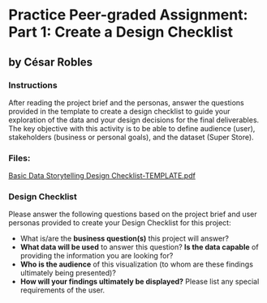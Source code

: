 # Practice Peer-graded Assignment: Part 1: Create a Design Checklist
## by César Robles

### Instructions
After reading the project brief and the personas, answer the questions provided in the template to create a design checklist to guide your exploration of the data and your design decisions for the final deliverables. The key objective with this activity is to be able to define audience (user), stakeholders (business or personal goals), and the dataset (Super Store).

### Files:
[Basic Data Storytelling Design Checklist-TEMPLATE.pdf](./files/Basic-Data-Storytelling-Design-Checklist-TEMPLATE.pdf)

### Design Checklist
Please answer the following questions based on the project brief and user personas provided to create your Design Checklist for this project:

* What is/are the **business question(s)** this project will answer?
* **What data will be used** to answer this question?  **Is the data capable** of providing the information you are looking for?
* **Who is the audience** of this visualization (to whom are these findings ultimately being presented)?
* **How will your findings ultimately be displayed?**  Please list any special requirements of the user.
